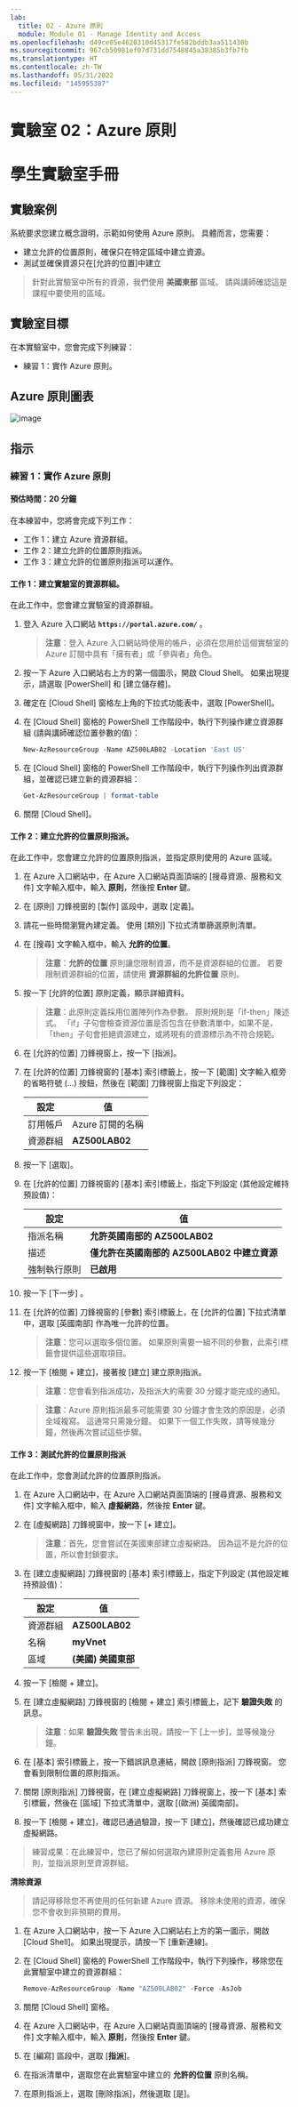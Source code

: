 ```yaml
---
lab:
  title: 02 - Azure 原則
  module: Module 01 - Manage Identity and Access
ms.openlocfilehash: d49ce05e4620310d45317fe582bddb3aa511430b
ms.sourcegitcommit: 967cb50981ef07d731dd7548845a38385b3fb7fb
ms.translationtype: HT
ms.contentlocale: zh-TW
ms.lasthandoff: 05/31/2022
ms.locfileid: "145955387"
---
```

# <a name="lab-02-azure-policy"></a>實驗室 02：Azure 原則
# <a name="student-lab-manual"></a>學生實驗室手冊

## <a name="lab-scenario"></a>實驗案例

系統要求您建立概念證明，示範如何使用 Azure 原則。 具體而言，您需要：

- 建立允許的位置原則，確保只在特定區域中建立資源。
- 測試並確保資源只在[允許的位置]中建立

> 針對此實驗室中所有的資源，我們使用 **美國東部** 區域。 請與講師確認這是課程中要使用的區域。 

## <a name="lab-objectives"></a>實驗室目標

在本實驗室中，您會完成下列練習：

- 練習 1：實作 Azure 原則。 

## <a name="azure-policy-diagram"></a>Azure 原則圖表

![image](https://user-images.githubusercontent.com/91347931/157511920-19c1f06c-86bd-440d-80ac-d96aa27aefff.png)

## <a name="instructions"></a>指示

### <a name="exercise-1-implement-azure-policy"></a>練習 1：實作 Azure 原則

#### <a name="estimated-timing-20-minutes"></a>預估時間：20 分鐘

在本練習中，您將會完成下列工作：

- 工作 1：建立 Azure 資源群組。 
- 工作 2：建立允許的位置原則指派。
- 工作 3：建立允許的位置原則指派可以運作。 

#### <a name="task-1-create-a-resource-group-for-the-lab"></a>工作 1：建立實驗室的資源群組。 

在此工作中，您會建立實驗室的資源群組。 

1. 登入 Azure 入口網站 **`https://portal.azure.com/`** 。

    >**注意**：登入 Azure 入口網站時使用的帳戶，必須在您用於這個實驗室的 Azure 訂閱中具有「擁有者」或「參與者」角色。

1. 按一下 Azure 入口網站右上方的第一個圖示，開啟 Cloud Shell。 如果出現提示，請選取 [PowerShell] 和 [建立儲存體]。

1. 確定在 [Cloud Shell] 窗格左上角的下拉式功能表中，選取 [PowerShell]。

1. 在 [Cloud Shell] 窗格的 PowerShell 工作階段中，執行下列操作建立資源群組 (請與講師確認位置參數的值)：

    ```powershell
    New-AzResourceGroup -Name AZ500LAB02 -Location 'East US'
    ```

1. 在 [Cloud Shell] 窗格的 PowerShell 工作階段中，執行下列操作列出資源群組，並確認已建立新的資源群組：

    ```powershell
    Get-AzResourceGroup | format-table
    ```

1. 關閉 [Cloud Shell]。

#### <a name="task-2-create-an-allowed-locations-policy-assignment"></a>工作 2：建立允許的位置原則指派。

在此工作中，您會建立允許的位置原則指派，並指定原則使用的 Azure 區域。 

1. 在 Azure 入口網站中，在 Azure 入口網站頁面頂端的 [搜尋資源、服務和文件] 文字輸入框中，輸入 **原則**，然後按 **Enter** 鍵。

1. 在 [原則] 刀鋒視窗的 [製作] 區段中，選取 [定義]。

1. 請花一些時間瀏覽內建定義。 使用 [類別] 下拉式清單篩選原則清單。

1. 在 [搜尋] 文字輸入框中，輸入 **允許的位置**。 

   >**注意**：**允許的位置** 原則讓您限制資源，而不是資源群組的位置。 若要限制資源群組的位置，請使用 **資源群組的允許位置** 原則。

1. 按一下 [允許的位置] 原則定義，顯示詳細資料。 

   >**注意**：此原則定義採用位置陣列作為參數。 原則規則是「if-then」陳述式。 「if」子句會檢查資源位置是否包含在參數清單中，如果不是，「then」子句會拒絕資源建立，或將現有的資源標示為不符合規範。

1. 在 [允許的位置] 刀鋒視窗上，按一下 [指派]。

1. 在 [允許的位置] 刀鋒視窗的 [基本] 索引標籤上，按一下 [範圍] 文字輸入框旁的省略符號 (…) 按鈕，然後在 [範圍] 刀鋒視窗上指定下列設定：

   |設定|值|
   |---|---|
   |訂用帳戶|Azure 訂閱的名稱|
   |資源群組|**AZ500LAB02**|

1. 按一下 [選取]。

1. 在 [允許的位置] 刀鋒視窗的 [基本] 索引標籤上，指定下列設定 (其他設定維持預設值)：

   |設定|值|
   |---|---|
   |指派名稱|**允許英國南部的 AZ500LAB02**|
   |描述|**僅允許在英國南部的 AZ500LAB02 中建立資源**|
   |強制執行原則|**已啟用**|

1. 按一下 [下一步] 。

1. 在 [允許的位置] 刀鋒視窗的 [參數] 索引標籤上，在 [允許的位置] 下拉式清單中，選取 [英國南部] 作為唯一允許的位置。 

   >**注意**：您可以選取多個位置。 如果原則需要一組不同的參數，此索引標籤會提供這些選取項目。 

1. 按一下 [檢閱 + 建立]，接著按 [建立] 建立原則指派。 

   >**注意**：您會看到指派成功，及指派大約需要 30 分鐘才能完成的通知。

   >**注意**：Azure 原則指派最多可能需要 30 分鐘才會生效的原因是，必須全域複寫。 這通常只需幾分鐘。  如果下一個工作失敗，請等候幾分鐘，然後再次嘗試這些步驟。

#### <a name="task-3-test-the-allowed-locations-policy-assignment"></a>工作 3：測試允許的位置原則指派

在此工作中，您會測試允許的位置原則指派。 

1. 在 Azure 入口網站中，在 Azure 入口網站頁面頂端的 [搜尋資源、服務和文件] 文字輸入框中，輸入 **虛擬網路**，然後按 **Enter** 鍵。

1. 在 [虛擬網路] 刀鋒視窗中，按一下 [+ 建立]。

   >**注意**：首先，您會嘗試在美國東部建立虛擬網路。 因為這不是允許的位置，所以會封鎖要求。 

1. 在 [建立虛擬網路] 刀鋒視窗的 [基本] 索引標籤上，指定下列設定 (其他設定維持預設值)：

    |設定|值|
    |---|---|
    |資源群組|**AZ500LAB02**|
    |名稱|**myVnet**|
    |區域|**(美國) 美國東部**|

1. 按一下 [檢閱 + 建立]。 

1. 在 [建立虛擬網路] 刀鋒視窗的 [檢閱 + 建立] 索引標籤上，記下 **驗證失敗** 的訊息。 

    > **注意**：如果 **驗證失敗** 警告未出現，請按一下 [上一步]，並等候幾分鐘。

1. 在 [基本] 索引標籤上，按一下錯誤訊息連結，開啟 [原則指派] 刀鋒視窗。 您會看到限制位置的原則指派。

1. 關閉 [原則指派] 刀鋒視窗，在 [建立虛擬網路] 刀鋒視窗上，按一下 [基本] 索引標籤，然後在 [區域] 下拉式清單中，選取 [(歐洲) 英國南部]。

1. 按一下 [檢閱 + 建立]，確認已通過驗證，按一下 [建立]，然後確認已成功建立虛擬網路。 

> 練習成果：在此練習中，您已了解如何選取內建原則定義套用 Azure 原則，並指派原則至資源群組。

**清除資源**

> 請記得移除您不再使用的任何新建 Azure 資源。 移除未使用的資源，確保您不會收到非預期的費用。

1. 在 Azure 入口網站中，按一下 Azure 入口網站右上方的第一圖示，開啟 [Cloud Shell]。 如果出現提示，請按一下 [重新連線]。

1. 在 [Cloud Shell] 窗格的 PowerShell 工作階段中，執行下列操作，移除您在此實驗室中建立的資源群組：
  
    ```powershell
    Remove-AzResourceGroup -Name "AZ500LAB02" -Force -AsJob
    ```
1.  關閉 [Cloud Shell] 窗格。 
  
1. 在 Azure 入口網站中，在 Azure 入口網站頁面頂端的 [搜尋資源、服務和文件] 文字輸入框中，輸入 **原則**，然後按 **Enter** 鍵。

1. 在 [編寫] 區段中，選取 [**指派**]。

1. 在指派清單中，選取您在此實驗室中建立的 **允許的位置** 原則名稱。

1. 在原則指派上，選取 [刪除指派]，然後選取 [是]。
